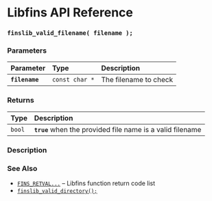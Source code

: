 # Libfins API Reference

### `finslib_valid_filename( filename );`

### Parameters

| Parameter | Type | Description |
| :--- | :--- | :--- |
|**`filename`**|`const char *`|The filename to check|

### Returns

| Type | Description |
| :--- | :--- |
|`bool`|**`true`** when the provided file name is a valid filename|

### Description

### See Also

* [`FINS_RETVAL...`](FINS_RETVAL.md) &ndash; Libfins function return code list
* [`finslib_valid_directory();`](finslib_valid_directory.md)
